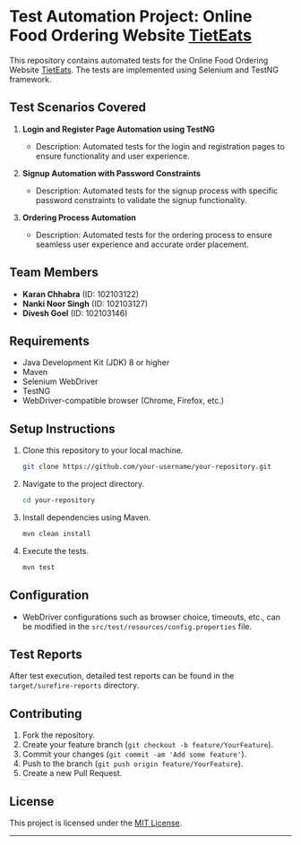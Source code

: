 # Test Automation Project: Online Food Ordering Website [TietEats](https://tieteats.netlify.com/)

This repository contains automated tests for the Online Food Ordering Website [TietEats](https://tieteats.netlify.com/). The tests are implemented using Selenium and TestNG framework.

## Test Scenarios Covered

1. **Login and Register Page Automation using TestNG**
   - Description: Automated tests for the login and registration pages to ensure functionality and user experience.
  
2. **Signup Automation with Password Constraints**
   - Description: Automated tests for the signup process with specific password constraints to validate the signup functionality.
  
3. **Ordering Process Automation**
   - Description: Automated tests for the ordering process to ensure seamless user experience and accurate order placement.

## Team Members

- **Karan Chhabra** (ID: 102103122)
- **Nanki Noor Singh** (ID: 102103127)
- **Divesh Goel** (ID: 102103146)

## Requirements

- Java Development Kit (JDK) 8 or higher
- Maven
- Selenium WebDriver
- TestNG
- WebDriver-compatible browser (Chrome, Firefox, etc.)

## Setup Instructions

1. Clone this repository to your local machine.
   ```bash
   git clone https://github.com/your-username/your-repository.git
   ```

2. Navigate to the project directory.
   ```bash
   cd your-repository
   ```

3. Install dependencies using Maven.
   ```bash
   mvn clean install
   ```

4. Execute the tests.
   ```bash
   mvn test
   ```

## Configuration

- WebDriver configurations such as browser choice, timeouts, etc., can be modified in the `src/test/resources/config.properties` file.

## Test Reports

After test execution, detailed test reports can be found in the `target/surefire-reports` directory.

## Contributing

1. Fork the repository.
2. Create your feature branch (`git checkout -b feature/YourFeature`).
3. Commit your changes (`git commit -am 'Add some feature'`).
4. Push to the branch (`git push origin feature/YourFeature`).
5. Create a new Pull Request.

## License

This project is licensed under the [MIT License](LICENSE).

---
